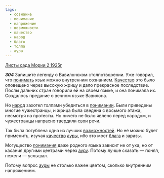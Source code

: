 ```yaml
---
tags:
  - сознание
  - понимание
  - напряжение
  - возможности
  - качество
  - народ
  - благо
  - толпа
  - аура
---
```


[Листы сада Мории 2 1925г](https://127.0.0.1:4002/agni/1925)

___304___
Запишите легенду о Вавилонском столпотворении. Уже говорил, что [понимать](../../../tags/#понимание) язык можно внутренним сознанием. [Качество](../../../tags/#[качество](../../../tags/#качество)) это было оповещено через высокую жрицу и дало прекрасное последствие. Послы дальних стран говорили ей на своём языке, и она понимала их. Создалось предание о вечном языке Вавилона.   

Но [народ](../../../tags/#народ) захотел толпами убедиться в [понимании](../../../tags/#понимание). Были приведены многие чужестранцы, и жрица была сведена с восьмого этажа, несмотря на протесты. Но ничего не было явлено перед народом, и чужестранцы напрасно твердили свои речи.   

Так была погублена одна из лучших [возможностей](../../../tags/#возможности). Но её можно будет применить, изучая [качество](../../../tags/#качество) [ауры](../../../tags/#аура), ибо это мост [блага](../../../tags/#благо) и заразы.   

Могущество [понимания](../../../tags/#понимание) даже родного языка зависит не от уха, но от касания другими центрами через [ауру](../../../tags/#аура). Потому лучше сказать — понял, нежели — услышал.   

Потому вопрос [ауры](../../../tags/#аура) не столько важен цветом, сколько внутренним напряжением.   

